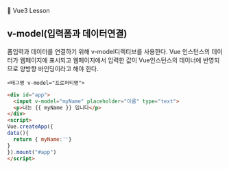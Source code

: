 :cactus: Vue3 Lesson 

## v-model(입력폼과 데이터연결)

폼입력과 데이터를 연결하기 위해 v-model디렉티브를 사용한다. Vue 인스턴스의 데이터가 웹페이지에 표시되고 웹페이지에서 입력한 값이 Vue인스턴스의 데이너에 반영되므로 양방향 바인딩이라고 해야 한다.

```
<태그명 v-model="프로퍼티명">
```

```html
<div id="app">
  <input v-model="myName" placeholder="이름" type="text">
  <p>나는 {{ myName }} 입니다</p> 
</div>
<script>
Vue.createApp({
data(){
  return { myName:''}
}
}).mount("#app")
</script>

```
